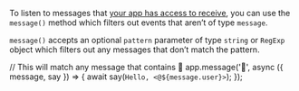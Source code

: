 To listen to messages that [your app has access to receive](https://api.slack.com/messaging/retrieving#permissions), you can use the `message()` method which filters out events that aren’t of type `message`.

`message()` accepts an optional `pattern` parameter of type `string` or `RegExp` object which filters out any messages that don’t match the pattern.

// This will match any message that contains 👋
app.message(':wave:', async ({ message, say }) => {
  await say(`Hello, <@${message.user}>`);
});


